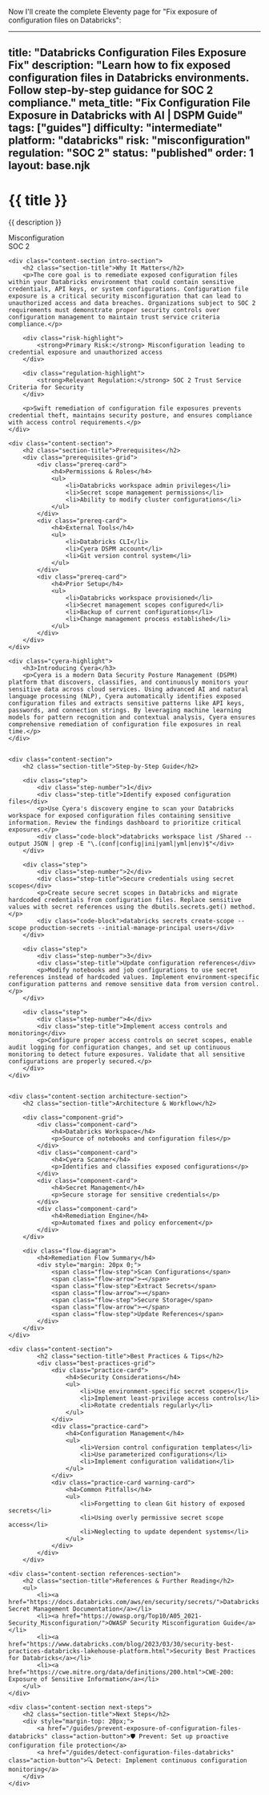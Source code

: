Now I'll create the complete Eleventy page for "Fix exposure of configuration files on Databricks":

---
title: "Databricks Configuration Files Exposure Fix"
description: "Learn how to fix exposed configuration files in Databricks environments. Follow step-by-step guidance for SOC 2 compliance."
meta_title: "Fix Configuration File Exposure in Databricks with AI | DSPM Guide"
tags: ["guides"]
difficulty: "intermediate"
platform: "databricks"
risk: "misconfiguration"
regulation: "SOC 2"
status: "published"
order: 1
layout: base.njk
---

<div class="container">
    <div class="header">
        <h1>{{ title }}</h1>
        <p>{{ description }}</p>
        <div class="badge">Misconfiguration</div>
        <div class="badge regulation">SOC 2</div>
    </div>

    <div class="content-section intro-section">
        <h2 class="section-title">Why It Matters</h2>
        <p>The core goal is to remediate exposed configuration files within your Databricks environment that could contain sensitive credentials, API keys, or system configurations. Configuration file exposure is a critical security misconfiguration that can lead to unauthorized access and data breaches. Organizations subject to SOC 2 requirements must demonstrate proper security controls over configuration management to maintain trust service criteria compliance.</p>
        
        <div class="risk-highlight">
            <strong>Primary Risk:</strong> Misconfiguration leading to credential exposure and unauthorized access
        </div>
        
        <div class="regulation-highlight">
            <strong>Relevant Regulation:</strong> SOC 2 Trust Service Criteria for Security
        </div>
        
        <p>Swift remediation of configuration file exposures prevents credential theft, maintains security posture, and ensures compliance with access control requirements.</p>
    </div>

    <div class="content-section">
        <h2 class="section-title">Prerequisites</h2>
        <div class="prerequisites-grid">
            <div class="prereq-card">
                <h4>Permissions & Roles</h4>
                <ul>
                    <li>Databricks workspace admin privileges</li>
                    <li>Secret scope management permissions</li>
                    <li>Ability to modify cluster configurations</li>
                </ul>
            </div>
            <div class="prereq-card">
                <h4>External Tools</h4>
                <ul>
                    <li>Databricks CLI</li>
                    <li>Cyera DSPM account</li>
                    <li>Git version control system</li>
                </ul>
            </div>
            <div class="prereq-card">
                <h4>Prior Setup</h4>
                <ul>
                    <li>Databricks workspace provisioned</li>
                    <li>Secret management scopes configured</li>
                    <li>Backup of current configurations</li>
                    <li>Change management process established</li>
                </ul>
            </div>
        </div>
    </div>
	
    <div class="cyera-highlight">
        <h3>Introducing Cyera</h3>
        <p>Cyera is a modern Data Security Posture Management (DSPM) platform that discovers, classifies, and continuously monitors your sensitive data across cloud services. Using advanced AI and natural language processing (NLP), Cyera automatically identifies exposed configuration files and extracts sensitive patterns like API keys, passwords, and connection strings. By leveraging machine learning models for pattern recognition and contextual analysis, Cyera ensures comprehensive remediation of configuration file exposures in real time.</p>
    </div>
	

    <div class="content-section">
        <h2 class="section-title">Step-by-Step Guide</h2>
        
        <div class="step">
            <div class="step-number">1</div>
            <div class="step-title">Identify exposed configuration files</div>
            <p>Use Cyera's discovery engine to scan your Databricks workspace for exposed configuration files containing sensitive information. Review the findings dashboard to prioritize critical exposures.</p>
            <div class="code-block">databricks workspace list /Shared --output JSON | grep -E "\.(conf|config|ini|yaml|yml|env)$"</div>
        </div>

        <div class="step">
            <div class="step-number">2</div>
            <div class="step-title">Secure credentials using secret scopes</div>
            <p>Create secure secret scopes in Databricks and migrate hardcoded credentials from configuration files. Replace sensitive values with secret references using the dbutils.secrets.get() method.</p>
            <div class="code-block">databricks secrets create-scope --scope production-secrets --initial-manage-principal users</div>
        </div>

        <div class="step">
            <div class="step-number">3</div>
            <div class="step-title">Update configuration references</div>
            <p>Modify notebooks and job configurations to use secret references instead of hardcoded values. Implement environment-specific configuration patterns and remove sensitive data from version control.</p>
        </div>

        <div class="step">
            <div class="step-number">4</div>
            <div class="step-title">Implement access controls and monitoring</div>
            <p>Configure proper access controls on secret scopes, enable audit logging for configuration changes, and set up continuous monitoring to detect future exposures. Validate that all sensitive configurations are properly secured.</p>
        </div>
    </div>


    <div class="content-section architecture-section">
        <h2 class="section-title">Architecture & Workflow</h2>
        
        <div class="component-grid">
            <div class="component-card">
                <h4>Databricks Workspace</h4>
                <p>Source of notebooks and configuration files</p>
            </div>
            <div class="component-card">
                <h4>Cyera Scanner</h4>
                <p>Identifies and classifies exposed configurations</p>
            </div>
            <div class="component-card">
                <h4>Secret Management</h4>
                <p>Secure storage for sensitive credentials</p>
            </div>
            <div class="component-card">
                <h4>Remediation Engine</h4>
                <p>Automated fixes and policy enforcement</p>
            </div>
        </div>

        <div class="flow-diagram">
            <h4>Remediation Flow Summary</h4>
            <div style="margin: 20px 0;">
                <span class="flow-step">Scan Configurations</span>
                <span class="flow-arrow">→</span>
                <span class="flow-step">Extract Secrets</span>
                <span class="flow-arrow">→</span>
                <span class="flow-step">Secure Storage</span>
                <span class="flow-arrow">→</span>
                <span class="flow-step">Update References</span>
            </div>
        </div>
    </div>

	<div class="content-section">
	        <h2 class="section-title">Best Practices & Tips</h2>
	        <div class="best-practices-grid">
	            <div class="practice-card">
	                <h4>Security Considerations</h4>
	                <ul>
	                    <li>Use environment-specific secret scopes</li>
	                    <li>Implement least-privilege access controls</li>
	                    <li>Rotate credentials regularly</li>
	                </ul>
	            </div>
	            <div class="practice-card">
	                <h4>Configuration Management</h4>
	                <ul>
	                    <li>Version control configuration templates</li>
	                    <li>Use parameterized configurations</li>
	                    <li>Implement configuration validation</li>
	                </ul>
	            </div>
	            <div class="practice-card warning-card">
	                <h4>Common Pitfalls</h4>
	                <ul>
	                    <li>Forgetting to clean Git history of exposed secrets</li>
	                    <li>Using overly permissive secret scope access</li>
	                    <li>Neglecting to update dependent systems</li>
	                </ul>
	            </div>
	        </div>
	    </div>

    <div class="content-section references-section">
        <h2 class="section-title">References & Further Reading</h2>
        <ul>
            <li><a href="https://docs.databricks.com/aws/en/security/secrets/">Databricks Secret Management Documentation</a></li>
            <li><a href="https://owasp.org/Top10/A05_2021-Security_Misconfiguration/">OWASP Security Misconfiguration Guide</a></li>
            <li><a href="https://www.databricks.com/blog/2023/03/30/security-best-practices-databricks-lakehouse-platform.html">Security Best Practices for Databricks</a></li>
            <li><a href="https://cwe.mitre.org/data/definitions/200.html">CWE-200: Exposure of Sensitive Information</a></li>
        </ul>
    </div>

    <div class="content-section next-steps">
        <h2 class="section-title">Next Steps</h2>
        <div style="margin-top: 20px;">
            <a href="/guides/prevent-exposure-of-configuration-files-databricks" class="action-button">🛡️ Prevent: Set up proactive configuration file protection</a>
            <a href="/guides/detect-configuration-files-databricks" class="action-button">🔍 Detect: Implement continuous configuration monitoring</a>
        </div>
    </div>
</div>